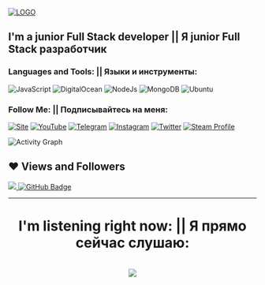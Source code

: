 [![LOGO](https://github.com/UZBase/UZBase/blob/main/assets/logo_1.jpg)](https://www.youtube.com/c/UZBase)

## I'm a junior Full Stack developer || Я junior Full Stack разработчик

### Languages and Tools: || Языки и инструменты:

![JavaScript](https://img.shields.io/badge/-JavaScript-1C0B1A?style=for-the-badge&logo=JavaScript&logoColor=E9D54D)
![DigitalOcean](https://img.shields.io/badge/-DigitalOcean-1C0B1A?style=for-the-badge&logo=DigitalOcean&logoColor=E9D54D)
![NodeJs](https://img.shields.io/badge/-NodeJS-1C0B1A?style=for-the-badge&logo=nodedotjs&logoColor=E9D54D)
![MongoDB](https://img.shields.io/badge/-MongoDB-1C0B1A?style=for-the-badge&logo=MongoDB&logoColor=E9D54D)
![Ubuntu](https://img.shields.io/badge/-ubuntu-1C0B1A?style=for-the-badge&logo=ubuntu&logoColor=E9D54D)

### Follow Me: || Подписывайтесь на меня:

[![Site](https://img.shields.io/badge/-MySite-1C0B1A?style=for-the-badge&logo=Internet&logoColor=FF0000)](https://UZBase.uz)
[![YouTube](https://img.shields.io/badge/-YouTube-1C0B1A?style=for-the-badge&logo=YouTube&logoColor=FF0000)](https://www.youtube.com/c/UZBase)
[![Telegram](https://img.shields.io/badge/-Telegram-1C0B1A?style=for-the-badge&logo=telegram&logoColor=27A0D9)](https://t.me/Um4rj0n)
[![Instagram](https://img.shields.io/badge/-Instagram-1C0B1A?style=for-the-badge&logo=instagram&logoColor=B4068E)](https://www.instagram.com/Um4rj0n)
[![Twitter](https://img.shields.io/badge/-Twitter-1C0B1A?style=for-the-badge&logo=Twitter&logoColor=1C9DEB)](https://twitter.com/UZBase)
[![Steam Profile](https://img.shields.io/badge/-Steam-1C0B1A?style=for-the-badge&logo=Steam&logoColor=FF0000)](https://steamcommunity.com/profiles/76561199014469830)


![Activity Graph](https://activity-graph.herokuapp.com/graph?username=Umarchek&theme=github)

## ❤ Views and Followers
<a href="https://github.com/Umarchek/github-profile-views-counter">
    <img src="https://komarev.com/ghpvc/?username=Umarchek">
</a>
<a href="https://github.com/Umarchek?tab=followers"><img src="https://img.shields.io/github/followers/Umarchek?label=Followers&style=social" alt="GitHub Badge"></a>

<hr>
<h1 align="center">I'm listening right now: || Я прямо сейчас слушаю:</h1>
<br/>  

<div align="center"><img src="https://spotify-github-profile.vercel.app/api/view?uid=q7ln75i89tr8d9ctwlketujop&cover_image=true&theme=default" /></div>  

<br/>  
